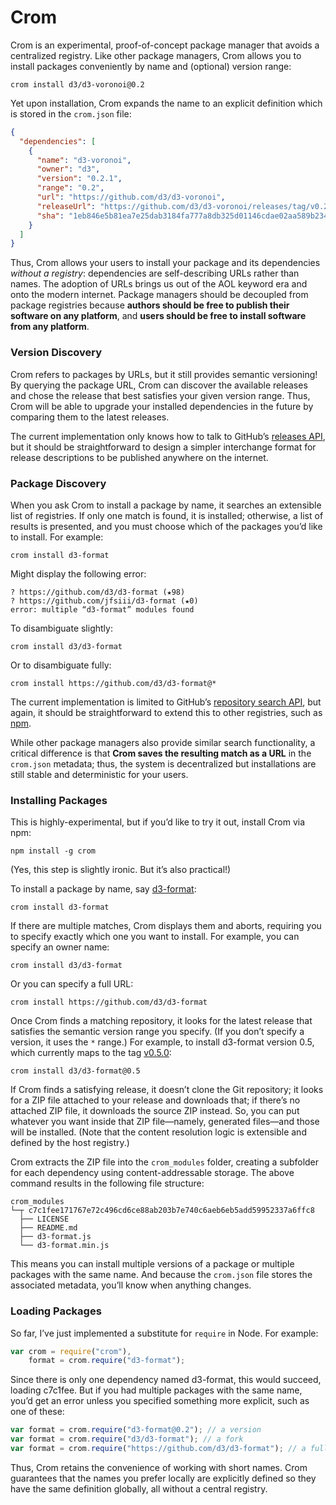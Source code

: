 # Crom

Crom is an experimental, proof-of-concept package manager that avoids a centralized registry. Like other package managers, Crom allows you to install packages conveniently by name and (optional) version range:

```
crom install d3/d3-voronoi@0.2
```

Yet upon installation, Crom expands the name to an explicit definition which is stored in the `crom.json` file:

```json
{
  "dependencies": [
    {
      "name": "d3-voronoi",
      "owner": "d3",
      "version": "0.2.1",
      "range": "0.2",
      "url": "https://github.com/d3/d3-voronoi",
      "releaseUrl": "https://github.com/d3/d3-voronoi/releases/tag/v0.2.1",
      "sha": "1eb846e5b81ea7e25dab3184fa777a8db325d01146cdae02aa589b2349d162b8"
    }
  ]
}
```

Thus, Crom allows your users to install your package and its dependencies *without a registry*: dependencies are self-describing URLs rather than names. The adoption of URLs brings us out of the AOL keyword era and onto the modern internet. Package managers should be decoupled from package registries because **authors should be free to publish their software on any platform**, and **users should be free to install software from any platform**.

### Version Discovery

Crom refers to packages by URLs, but it still provides semantic versioning! By querying the package URL, Crom can discover the available releases and chose the release that best satisfies your given version range. Thus, Crom will be able to upgrade your installed dependencies in the future by comparing them to the latest releases.

The current implementation only knows how to talk to GitHub’s [releases API](https://developer.github.com/v3/repos/releases/#list-releases-for-a-repository), but it should be straightforward to design a simpler interchange format for release descriptions to be published anywhere on the internet.

### Package Discovery

When you ask Crom to install a package by name, it searches an extensible list of registries. If only one match is found, it is installed; otherwise, a list of results is presented, and you must choose which of the packages you’d like to install. For example:

```
crom install d3-format
```

Might display the following error:

```
? https://github.com/d3/d3-format (★98)
? https://github.com/jfsiii/d3-format (★0)
error: multiple “d3-format” modules found
```

To disambiguate slightly:

```
crom install d3/d3-format
```

Or to disambiguate fully:

```
crom install https://github.com/d3/d3-format@*
```

The current implementation is limited to GitHub’s [repository search API](https://developer.github.com/v3/search/#search-repositories), but again, it should be straightforward to extend this to other registries, such as [npm](https://npmjs.org).

While other package managers also provide similar search functionality, a critical difference is that **Crom saves the resulting match as a URL** in the `crom.json` metadata; thus, the system is decentralized but installations are still stable and deterministic for your users.

### Installing Packages

This is highly-experimental, but if you’d like to try it out, install Crom via npm:

```
npm install -g crom
```

(Yes, this step is slightly ironic. But it’s also practical!)

To install a package by name, say [d3-format](https://github.com/d3/d3-format):

```
crom install d3-format
```

If there are multiple matches, Crom displays them and aborts, requiring you to specify exactly which one you want to install. For example, you can specify an owner name:

```
crom install d3/d3-format
```

Or you can specify a full URL:

```
crom install https://github.com/d3/d3-format
```

Once Crom finds a matching repository, it looks for the latest release that satisfies the semantic version range you specify. (If you don’t specify a version, it uses the `*` range.) For example, to install d3-format version 0.5, which currently maps to the tag [v0.5.0](https://github.com/d3/d3-format/releases/tag/v0.5.0):

```
crom install d3/d3-format@0.5
```

If Crom finds a satisfying release, it doesn’t clone the Git repository; it looks for a ZIP file attached to your release and downloads that; if there’s no attached ZIP file, it downloads the source ZIP instead. So, you can put whatever you want inside that ZIP file—namely, generated files—and those will be installed. (Note that the content resolution logic is extensible and defined by the host registry.)

Crom extracts the ZIP file into the `crom_modules` folder, creating a subfolder for each dependency using content-addressable storage. The above command results in the following file structure:

```
crom_modules
└─┬ c7c1fee171767e72c496cd6ce88ab203b7e740c6aeb6eb5add59952337a6ffc8
  ├── LICENSE
  ├── README.md
  ├── d3-format.js
  └── d3-format.min.js
```

This means you can install multiple versions of a package or multiple packages with the same name. And because the `crom.json` file stores the associated metadata, you’ll know when anything changes.

### Loading Packages

So far, I’ve just implemented a substitute for `require` in Node. For example:

```js
var crom = require("crom"),
    format = crom.require("d3-format");
```

Since there is only one dependency named d3-format, this would succeed, loading c7c1fee. But if you had multiple packages with the same name, you’d get an error unless you specified something more explicit, such as one of these:

```js
var format = crom.require("d3-format@0.2"); // a version
var format = crom.require("d3/d3-format"); // a fork
var format = crom.require("https://github.com/d3/d3-format"); // a full url
```

Thus, Crom retains the convenience of working with short names. Crom guarantees that the names you prefer locally are explicitly defined so they have the same definition globally, all without a central registry.
